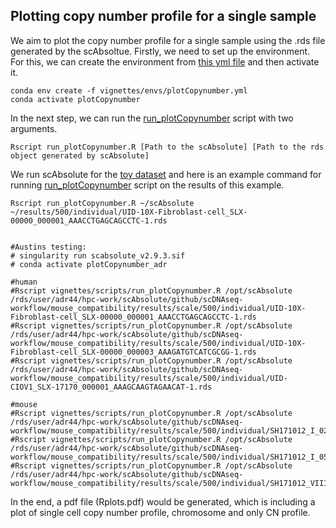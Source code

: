 ## Plotting copy number profile for a single sample

We aim to plot the copy number profile for a single sample using the .rds file generated by the scAbsoltue. Firstly, we need to set up the environment.
For this, we can create the environment from [this yml file](envs/plotCopynumber.yml) and then activate it.

``` 
conda env create -f vignettes/envs/plotCopynumber.yml
conda activate plotCopynumber
``` 

In the next step, we can run the [run_plotCopynumber](scripts/run_plotCopynumber.R) script with two arguments.

``` 
Rscript run_plotCopynumber.R [Path to the scAbsolute] [Path to the rds object generated by scAbsolute]
``` 
We run scAbsolute for the [toy dataset](https://drive.google.com/drive/folders/1402zegR4H7tWFluc2el9lyUr9H8rMXX6?usp=sharing) and 
here is an example command for running [run_plotCopynumber](scripts/run_plotCopynumber.R) script on the results of this example.  

``` 
Rscript run_plotCopynumber.R ~/scAbsolute ~/results/500/individual/UID-10X-Fibroblast-cell_SLX-00000_000001_AAACCTGAGCAGCCTC-1.rds


#Austins testing:
# singularity run scabsolute_v2.9.3.sif
# conda activate plotCopynumber_adr

#human
#Rscript vignettes/scripts/run_plotCopynumber.R /opt/scAbsolute /rds/user/adr44/hpc-work/scAbsolute/github/scDNAseq-workflow/mouse_compatibility/results/scale/500/individual/UID-10X-Fibroblast-cell_SLX-00000_000001_AAACCTGAGCAGCCTC-1.rds
#Rscript vignettes/scripts/run_plotCopynumber.R /opt/scAbsolute /rds/user/adr44/hpc-work/scAbsolute/github/scDNAseq-workflow/mouse_compatibility/results/scale/500/individual/UID-10X-Fibroblast-cell_SLX-00000_000003_AAAGATGTCATCGCGG-1.rds
#Rscript vignettes/scripts/run_plotCopynumber.R /opt/scAbsolute /rds/user/adr44/hpc-work/scAbsolute/github/scDNAseq-workflow/mouse_compatibility/results/scale/500/individual/UID-CIOV1_SLX-17170_000001_AAAGCAAGTAGAACAT-1.rds

#mouse
#Rscript vignettes/scripts/run_plotCopynumber.R /opt/scAbsolute /rds/user/adr44/hpc-work/scAbsolute/github/scDNAseq-workflow/mouse_compatibility/results/scale/500/individual/SH171012_I_028.rds
#Rscript vignettes/scripts/run_plotCopynumber.R /opt/scAbsolute /rds/user/adr44/hpc-work/scAbsolute/github/scDNAseq-workflow/mouse_compatibility/results/scale/500/individual/SH171012_I_052.rds
#Rscript vignettes/scripts/run_plotCopynumber.R /opt/scAbsolute /rds/user/adr44/hpc-work/scAbsolute/github/scDNAseq-workflow/mouse_compatibility/results/scale/500/individual/SH171012_VIII_068.rds
``` 

In the end, a pdf file (Rplots.pdf) would be generated, which is including a plot of single cell copy number profile, chromosome and only CN profile.
